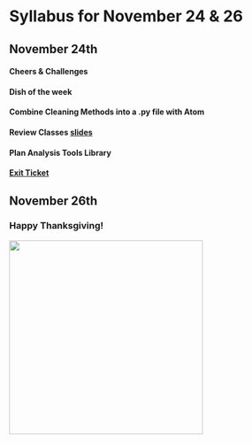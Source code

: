 # Syllabus for November 24 & 26


## November 24th
#### Cheers & Challenges
#### Dish of the week
#### Combine Cleaning Methods into a .py file with Atom 
#### Review Classes [slides](https://docs.google.com/presentation/d/1i2PmfYJ8ykqoH2g5bdErijWmZsQ_HsNWQ7RbGC7RIH4/edit?usp=sharing)
#### Plan Analysis Tools Library 
#### [Exit Ticket](https://docs.google.com/forms/d/e/1FAIpQLSfhexyVY226Fo7eyEtHve_MwAFkbjSh_eVrbftjhPyLBquDqQ/viewform?usp=sf_link)


## November 26th
### Happy Thanksgiving! 

<div><div align="left" width=80px>
    <img src="https://rollingout.com/wp-content/uploads/2019/11/thanksgiving-dinner-meme-3.jpg" width="350"">
</div></div>